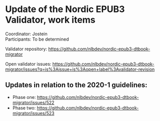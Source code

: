 Update of the Nordic EPUB3 Validator, work items
================================================

Coordinator: Jostein  
Participants: To be determined

Validator repository: https://github.com/nlbdev/nordic-epub3-dtbook-migrator

Open validator issues: https://github.com/nlbdev/nordic-epub3-dtbook-migrator/issues?q=is%3Aissue+is%3Aopen+label%3Avalidator-revision

## Updates in relation to the 2020-1 guidelines:

- Phase one: https://github.com/nlbdev/nordic-epub3-dtbook-migrator/issues/522
- Phase two: https://github.com/nlbdev/nordic-epub3-dtbook-migrator/issues/523
